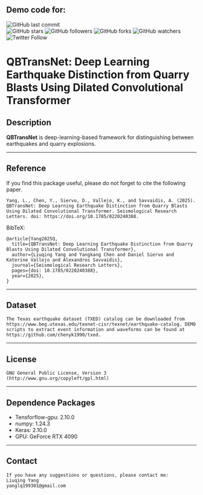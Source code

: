 ## Demo code for:


![GitHub last commit](https://img.shields.io/github/last-commit/YangLiuqing-add/QBTransNet?style=plastic)    
![GitHub stars](https://img.shields.io/github/stars/YangLiuqing-add/QBTransNet?style=social)
![GitHub followers](https://img.shields.io/github/followers/QBTransNet?style=social)
![GitHub forks](https://img.shields.io/github/forks/YangLiuqing-add/QBTransNet?style=social)
![GitHub watchers](https://img.shields.io/github/watchers/YangLiuqing-add/QBTransNet?style=social)
![Twitter Follow](https://img.shields.io/twitter/follow/YangLiuqing-add?style=social)

**QBTransNet: Deep Learning Earthquake Distinction from Quarry Blasts Using Dilated Convolutional Transformer**
======

## Description

**QBTransNet** is deep-learning-based framework for distinguishing between earthquakes and quarry explosions.

------------------- 
## Reference
If you find this package useful, please do not forget to cite the following paper.

    Yang, L., Chen, Y., Siervo, D., Vallejo, K., and Savvaidis, A. (2025). QBTransNet: Deep Learning Earthquake Distinction from Quarry Blasts Using Dilated Convolutional Transformer. Seismological Research Letters. doi: https://doi.org/10.1785/0220240388.
    
BibTeX:
	
	@article{Yang2025Q,
	  title={QBTransNet: Deep Learning Earthquake Distinction from Quarry Blasts Using Dilated Convolutional Transformer},
	  author={Liuqing Yang and Yangkang Chen and Daniel Siervo and Katerine Vallejo and Alexandros Savvaidis},
	  journal={Seismological Research Letters},
	  pages={doi: 10.1785/0220240388},
	  year={2025},
	}
 
------------------    
## Dataset 
	The Texas earthquake dataset (TXED) catalog can be downloaded from https://www.beg.utexas.edu/texnet-cisr/texnet/earthquake-catalog. DEMO scripts to extract event information and waveforms can be found at https://github.com/chenyk1990/txed.
-------------------   
## License
    GNU General Public License, Version 3
    (http://www.gnu.org/copyleft/gpl.html)  
  
------------------    
## Dependence Packages
* Tensforflow-gpu: 2.10.0
* numpy: 1.24.3 
* Keras: 2.10.0
* GPU: GeForce RTX 4090
-------------------   
  
## Contact
    If you have any suggestions or questions, please contact me:
    Liuqing Yang 
    yanglq199301@gmail.com
  
  
  
  
  
